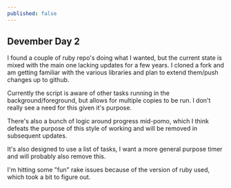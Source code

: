 ```yaml
---
published: false
---
```

## Devember Day 2

I found a couple of ruby repo's doing what I wanted, but the current state is mixed with the main one lacking updates for a few years. I cloned a fork and am getting familiar with the various libraries and plan to extend them/push changes up to github.

Currently the script is aware of other tasks running in the background/foreground, but allows for multiple copies to be run. I don't really see a need for this given it's purpose.

There's also a bunch of logic around progress mid-pomo, which I think defeats the purpose of this style of working and will be removed in subsequent updates. 

It's also designed to use a list of tasks, I want a more general purpose timer and will probably also remove this.

I'm hitting some "fun" rake issues because of the version of ruby used, which took a bit to figure out. 
